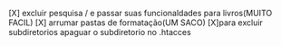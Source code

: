[X] excluir pesquisa / e passar suas funcionaldades para livros(MUITO FACIL)
[X] arrumar pastas de formatação(UM SACO)
[X]para excluir subdiretorios apaguar o subdiretorio no .htacces